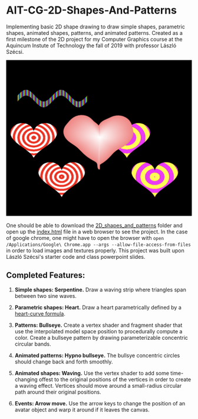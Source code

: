 # AIT-CG-2D-Shapes-And-Patterns

Implementing basic 2D shape drawing to draw simple shapes, parametric shapes, animated shapes, patterns, and animated patterns. Created as a first milestone of the 2D project for my Computer Graphics course at the Aquincum Instute of Technology the fall of 2019 with professor László Szécsi.

<p align="center">
  <img src="/resources/screenshot.png" alt="A screenshot of the running project demonstrating each of the completed features." width="800">
</p>

One should be able to download the [2D_shapes_and_patterns](https://github.com/trastopchin/AIT-CG-2D-Shapes-And-Patterns/tree/master/2D_shapes_and_patterns) folder and open up the [index.html](https://github.com/trastopchin/AIT-CG-2D-Shapes-And-Patterns/blob/master/2D_shapes_and_patterns/index.html) file in a web browser to see the project. In the case of google chrome, one might have to open the browser with `open /Applications/Google\ Chrome.app --args --allow-file-access-from-files` in order to load images and textures properly. This project was built upon László Szécsi's starter code and class powerpoint slides.

## Completed Features:

1. **Simple shapes: Serpentine.** Draw a waving strip where triangles span between two sine waves.

2. **Parametric shapes: Heart.** Draw a heart parametrically defined by a [heart-curve formula](http://mathworld.wolfram.com/HeartCurve.html).

3. **Patterns: Bullseye.** Create a vertex shader and fragment shader that use the interpolated model space position to procedurally compute a color. Create a bullseye pattern by drawing parameterizable concentric circular bands.

4. **Animated patterns: Hypno bullseye.** The bullsye concentric circles should change back and forth smoothly.

5. **Animated shapes: Waving.** Use the vertex shader to add some time-changing offest to the original positions of the vertices in order to create a waving effect. Vertices should move around a small-radius circular path around their original positions.

6. **Events: Arrow move.** Use the arrow keys to change the position of an avatar object and warp it around if it leaves the canvas.
